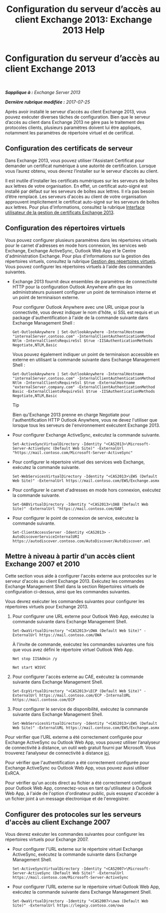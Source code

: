 ﻿---
title: 'Configuration du serveur d’accès au client Exchange 2013: Exchange 2013 Help'
TOCTitle: Configuration du serveur d’accès au client Exchange 2013
ms:assetid: 01432ae4-2a00-44a4-a4dd-4eb8d7e6cfae
ms:mtpsurl: https://technet.microsoft.com/fr-fr/library/Hh529912(v=EXCHG.150)
ms:contentKeyID: 50477418
ms.date: 04/24/2018
mtps_version: v=EXCHG.150
ms.translationtype: HT
---

# Configuration du serveur d’accès au client Exchange 2013

 

_**Sapplique à :** Exchange Server 2013_

_**Dernière rubrique modifiée :** 2017-07-25_

Après avoir installé le serveur d’accès au client Exchange 2013, vous pouvez exécuter diverses tâches de configuration. Bien que le serveur d’accès au client dans Exchange 2013 ne gère pas le traitement des protocoles clients, plusieurs paramètres doivent lui être appliqués, notamment les paramètres de répertoire virtuel et de certificat.

## Configuration des certificats de serveur

Dans Exchange 2013, vous pouvez utiliser l'Assistant Certificat pour demander un certificat numérique à une autorité de certification. Lorsque vous l’aurez obtenu, vous devrez l’installer sur le serveur d’accès au client.

Il est inutile d’installer les certificats numériques sur les serveurs de boîtes aux lettres de votre organisation. En effet, un certificat auto-signé est installé par défaut sur les serveurs de boîtes aux lettres. Il n’a pas besoin d’être remplacé. Les serveurs d'accès au client de votre organisation approuvent implicitement le certificat auto-signé sur les serveurs de boîtes aux lettres. Pour plus d'informations, consultez la rubrique [Interface utilisateur de la gestion de certificats Exchange 2013](exchange-2013-certificate-management-ui-exchange-2013-help.md).

## Configuration des répertoires virtuels

Vous pouvez configurer plusieurs paramètres dans les répertoires virtuels pour le carnet d'adresses en mode hors connexion, les services web Exchange, Exchange ActiveSync, Outlook Web App et le Centre d'administration Exchange. Pour plus d'informations sur la gestion des répertoires virtuels, consultez la rubrique [Gestion des répertoires virtuels](virtual-directory-management-exchange-2013-help.md). Vous pouvez configurer les répertoires virtuels à l'aide des commandes suivantes.

  - Exchange 2013 fournit deux ensembles de paramètres de connectivité HTTP pour la configuration Outlook Anywhere afin que les administrateurs puissent configurer un point de terminaison interne et un point de terminaison externe.
    
    Pour configurer Outlook Anywhere avec une URL unique pour la connectivité, vous devez indiquer le nom d'hôte, si SSL est requis et un package d'authentification à l'aide de la commande suivante dans Exchange Management Shell :
    
        Get-OutlookAnywhere | Set-OutlookAnywhere -InternalHostname "internalServer.contoso.com" -InternalClientAuthenticationMethod Ntlm -InternalClientsRequireSsl $true -IISAuthenticationMethods Negotiate,NTLM,Basic
    
    Vous pouvez également indiquer un point de terminaison accessible en externe en utilisant la commande suivante dans Exchange Management Shell :
    
        Get-OutlookAnywhere | Set-OutlookAnywhere -InternalHostname "internalServer.contoso.com" -InternalClientAuthenticationMethod Ntlm -InternalClientsRequireSsl $true -ExternalHostname "externalServer.company.com" -ExternalClientAuthenticationMethod Basic -ExternalClientsRequireSsl $true -IISAuthenticationMethods Negotiate,NTLM,Basic
    
    > [!TIP]
    > Bien qu'Exchange 2013 prenne en charge Negotiate pour l'authentification HTTP Outlook Anywhere, vous ne devez l'utiliser que lorsque tous les serveurs de l'environnement exécutent Exchange 2013.


  - Pour configurer Exchange ActiveSync, exécutez la commande suivante.
    
        Set-ActiveSyncVirtualDirectory -Identity "<CAS2013>\Microsoft-Server-ActiveSync (Default Web Site)" -ExternalUrl "https://mail.contoso.com/Microsoft-Server-ActiveSync"

  - Pour configurer le répertoire virtuel des services web Exchange, exécutez la commande suivante.
    
        Set-WebServicesVirtualDirectory -Identity "<CAS2013>\EWS (Default Web Site)" -ExternalUrl https://mail.contoso.com/EWS/Exchange.asmx

  - Pour configurer le carnet d'adresses en mode hors connexion, exécutez la commande suivante.
    
        Set-OABVirtualDirectory -Identity "<CAS2013>\OAB (Default Web Site)" -ExternalUrl "https://mail.contoso.com/OAB"

  - Pour configurer le point de connexion de service, exécutez la commande suivante.
    
        Set-ClientAccessServer -Identity <CAS2013> -AutoDiscoverServiceInternalURI https://autodiscover.contoso.com/AutoDiscover/AutoDiscover.xml

## Mettre à niveau à partir d'un accès client Exchange 2007 et 2010

Cette section vous aide à configurer l'accès externe aux protocoles sur le serveur d'accès au client Exchange 2013. Exécutez les commandes Exchange Management Shell dans la section Répertoires virtuels de configuration ci-dessus, ainsi que les commandes suivantes.

Vous devrez exécuter les commandes suivantes pour configurer les répertoires virtuels pour Exchange 2013.

1.  Pour configurer une URL externe pour Outlook Web App, exécutez la commande suivante dans Exchange Management Shell.
    
        Set-OwaVirtualDirectory "<CAS2013>\OWA (Default Web Site)" -ExternalUrl https://mail.contoso.com/OWA
    
    À l'invite de commande, exécutez les commandes suivantes une fois que vous avez défini le répertoire virtuel Outlook Web App.
    
        Net stop IISAdmin /y
    
        Net start W3SVC

2.  Pour configurer l'accès externe au CAE, exécutez la commande suivante dans Exchange Management Shell.
    
        Set-EcpVirtualDirectory "<CAS2013>\ECP (Default Web Site)" -ExternalUrl https://mail.contoso.com/ECP -InternalURL https://mail.contoso.com/ECP 

3.  Pour configurer le service de disponibilité, exécutez la commande suivante dans Exchange Management Shell.
    
        Set-WebServicesVirtualDirectory -Identity "<CAS2013>\EWS (Default Web Site)" -ExternalURL https://mail.contoso.com/EWS/Exchange.asmx

Pour vérifier que l’URL externe a été correctement configurée pour Exchange ActiveSync ou Outlook Web App, vous pouvez utiliser l’analyseur de connectivité à distance, un outil web gratuit fourni par Microsoft. Vous trouverez l’analyseur de connectivité à distance [ici](http://go.microsoft.com/fwlink/?linkid=154308).

Pour vérifier que l'authentification a été correctement configurée pour Exchange ActiveSync ou Outlook Web App, vous pouvez aussi utiliser ExRCA.

Pour vérifier qu'un accès direct au fichier a été correctement configuré pour Outlook Web App, connectez-vous en tant qu'utilisateur à Outlook Web App, à l'aide de l'option d'ordinateur public, puis essayez d'accéder à un fichier joint à un message électronique et de l'enregistrer.

## Configurer des protocoles sur les serveurs d'accès au client Exchange 2007

Vous devrez exécuter les commandes suivantes pour configurer les répertoires virtuels pour Exchange 2007.

  - Pour configurer l'URL externe sur le répertoire virtuel Exchange ActiveSync, exécutez la commande suivante dans Exchange Management Shell.
    
        Set-ActiveSyncVirtualDirectory -Identity "<CAS2007>\Microsoft-Server-ActiveSync (Default Web Site)" -ExternalUrl https://mail.contoso.com/Microsoft-Server-ActiveSync

  - Pour configurer l’URL externe sur le répertoire virtuel Outlook Web App, exécutez la commande suivante dans Exchange Management Shell.
    
        Set-OwaVirtualDirectory -Identity "<CAS2007>\owa (Default Web Site)" -ExternalUrl https://legacy.contoso.com/owa

